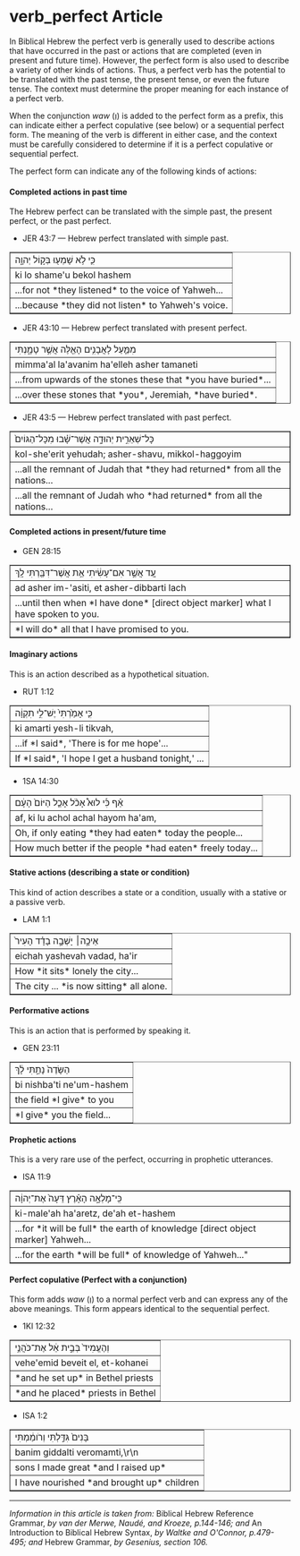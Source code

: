 # verb_perfect Article
In Biblical Hebrew the perfect verb is generally used to describe actions that have occurred in the past or actions that are completed (even in present and future time).  However, the perfect form is also used to describe a variety of other kinds of actions.  Thus, a perfect verb has the potential to be translated with the past tense, the present tense, or even the future tense.  The context must determine the proper meaning for each instance of a perfect verb.

When the conjunction *waw* (וְ) is added to the perfect form as a prefix, this can indicate either a perfect copulative (see below) or a sequential perfect form. The meaning of the verb is different in either case, and the context must be carefully considered to determine if it is a perfect copulative or sequential perfect.  

The perfect form can indicate any of the following kinds of actions:

#### Completed actions in past time
The Hebrew perfect can be translated with the simple past, the present perfect, or the past perfect.

* JER 43:7 — Hebrew perfect translated with simple past.
<table border="1" class="docutils">
<colgroup>
<col width="100%" />
</colgroup>
<tbody valign="top">
<tr class="row-odd"><td>כִּ֛י לֹ֥א שָׁמְע֖וּ בְּק֣וֹל יְהוָ֑ה</td>
</tr>
<tr class="row-even"><td>ki lo shame'u bekol hashem</td>
</tr>
<tr class="row-odd"><td>...for not *they listened* to the voice of Yahweh...</td>
</tr>
<tr class="row-even"><td>...because *they did not listen* to Yahweh's voice.</td>
</tr>
</tbody>
</table>

* JER 43:10 — Hebrew perfect translated with present perfect.
<table border="1" class="docutils">
<colgroup>
<col width="100%" />
</colgroup>
<tbody valign="top">
<tr class="row-odd"><td>מִמַּ֛עַל לָאֲבָנִ֥ים הָאֵ֖לֶּה אֲשֶׁ֣ר טָמָ֑נְתִּי</td>
</tr>
<tr class="row-even"><td>mimma'al la'avanim ha'elleh asher tamaneti</td>
</tr>
<tr class="row-odd"><td>...from upwards of the stones these that *you have buried*...</td>
</tr>
<tr class="row-even"><td>...over these stones that *you*, Jeremiah, *have buried*.</td>
</tr>
</tbody>
</table>

* JER 43:5 — Hebrew perfect translated with past perfect.
<table border="1" class="docutils">
<colgroup>
<col width="100%" />
</colgroup>
<tbody valign="top">
<tr class="row-odd"><td>כָּל־שְׁאֵרִ֣ית יְהוּדָ֑ה אֲשֶׁר־שָׁ֗בוּ מִכָּל־הַגּוֹיִם֙</td>
</tr>
<tr class="row-even"><td>kol-she'erit yehudah; asher-shavu, mikkol-haggoyim</td>
</tr>
<tr class="row-odd"><td>...all the remnant of Judah that *they had returned* from all the nations...</td>
</tr>
<tr class="row-even"><td>...all the remnant of Judah who *had returned* from all the nations...</td>
</tr>
</tbody>
</table>

#### Completed actions in present/future time

* GEN 28:15
<table border="1" class="docutils">
<colgroup>
<col width="100%" />
</colgroup>
<tbody valign="top">
<tr class="row-odd"><td>עַ֚ד אֲשֶׁ֣ר אִם־עָשִׂ֔יתִי אֵ֥ת אֲשֶׁר־דִּבַּ֖רְתִּי לָֽךְ</td>
</tr>
<tr class="row-even"><td>ad asher im-'asiti, et asher-dibbarti lach</td>
</tr>
<tr class="row-odd"><td>...until then when *I have done* [direct object marker] what I have spoken to you.</td>
</tr>
<tr class="row-even"><td>*I will do* all that I have promised to you.</td>
</tr>
</tbody>
</table>

#### Imaginary actions
This is an action described as a hypothetical situation.

* RUT 1:12
<table border="1" class="docutils">
<colgroup>
<col width="100%" />
</colgroup>
<tbody valign="top">
<tr class="row-odd"><td>כִּ֤י אָמַ֙רְתִּי֙ יֶשׁ־לִ֣י תִקְוָ֔ה</td>
</tr>
<tr class="row-even"><td>ki amarti yesh-li tikvah,</td>
</tr>
<tr class="row-odd"><td>...if *I said*, 'There is for me hope'...</td>
</tr>
<tr class="row-even"><td>If *I said*, 'I hope I get a husband tonight,' ...</td>
</tr>
</tbody>
</table>

* 1SA 14:30
<table border="1" class="docutils">
<colgroup>
<col width="100%" />
</colgroup>
<tbody valign="top">
<tr class="row-odd"><td>אַ֗ף כִּ֡י לוּא֩ אָכֹ֨ל אָכַ֤ל הַיּוֹם֙ הָעָ֔ם</td>
</tr>
<tr class="row-even"><td>af, ki lu achol achal hayom ha'am,</td>
</tr>
<tr class="row-odd"><td>Oh, if only eating *they had eaten* today the people...</td>
</tr>
<tr class="row-even"><td>How much better if the people *had eaten* freely today...</td>
</tr>
</tbody>
</table>

#### Stative actions (describing a state or condition)
This kind of action describes a state or a condition, usually with a stative or a passive verb.

* LAM 1:1
<table border="1" class="docutils">
<colgroup>
<col width="100%" />
</colgroup>
<tbody valign="top">
<tr class="row-odd"><td>אֵיכָ֣ה׀ יָשְׁבָ֣ה בָדָ֗ד הָעִיר֙</td>
</tr>
<tr class="row-even"><td>eichah yashevah vadad, ha'ir</td>
</tr>
<tr class="row-odd"><td>How *it sits* lonely the city...</td>
</tr>
<tr class="row-even"><td>The city ... *is now sitting* all alone.</td>
</tr>
</tbody>
</table>

#### Performative actions
This is an action that is performed by speaking it.

* GEN 23:11
<table border="1" class="docutils">
<colgroup>
<col width="100%" />
</colgroup>
<tbody valign="top">
<tr class="row-odd"><td>הַשָּׂדֶה֙ נָתַ֣תִּי לָ֔ךְ</td>
</tr>
<tr class="row-even"><td>bi nishba'ti ne'um-hashem</td>
</tr>
<tr class="row-odd"><td>the field *I give* to you</td>
</tr>
<tr class="row-even"><td>*I give* you the field...</td>
</tr>
</tbody>
</table>

#### Prophetic actions
This is a very rare use of the perfect, occurring in prophetic utterances.

* ISA 11:9
<table border="1" class="docutils">
<colgroup>
<col width="100%" />
</colgroup>
<tbody valign="top">
<tr class="row-odd"><td>כִּֽי־מָלְאָ֣ה הָאָ֗רֶץ דֵּעָה֙ אֶת־יְהוָ֔ה</td>
</tr>
<tr class="row-even"><td>ki-male'ah ha'aretz, de'ah et-hashem</td>
</tr>
<tr class="row-odd"><td>...for *it will be full* the earth of knowledge [direct object marker] Yahweh...</td>
</tr>
<tr class="row-even"><td>...for the earth *will be full* of knowledge of Yahweh..."</td>
</tr>
</tbody>
</table>

#### Perfect copulative (Perfect with a conjunction)
This form adds *waw* (וְ) to a normal perfect verb and can express any of the above meanings. This form appears identical to the sequential perfect.  

* 1KI 12:32
<table border="1" class="docutils">
<colgroup>
<col width="100%" />
</colgroup>
<tbody valign="top">
<tr class="row-odd"><td>וְהֶעֱמִיד֙ בְּבֵ֣ית אֵ֔ל אֶת־כֹּהֲנֵ֥י</td>
</tr>
<tr class="row-even"><td>vehe'emid beveit el, et-kohanei</td>
</tr>
<tr class="row-odd"><td>*and he set up* in Bethel priests</td>
</tr>
<tr class="row-even"><td>*and he placed* priests in Bethel</td>
</tr>
</tbody>
</table>

* ISA 1:2
<table border="1" class="docutils">
<colgroup>
<col width="100%" />
</colgroup>
<tbody valign="top">
<tr class="row-odd"><td>בָּנִים֙ גִּדַּ֣לְתִּי וְרֹומַ֔מְתִּי</td>
</tr>
<tr class="row-even"><td>banim giddalti veromamti,\r\n</td>
</tr>
<tr class="row-odd"><td>sons I made great *and I raised up*</td>
</tr>
<tr class="row-even"><td>I have nourished *and brought up* children</td>
</tr>
</tbody>
</table>

--------------------------------------

*Information in this article is taken from:* Biblical Hebrew Reference Grammar, *by van der Merwe, Naudé, and Kroeze, p.144-146; and* An Introduction to Biblical Hebrew Syntax, *by Waltke and O'Connor, p.479-495; and* Hebrew Grammar, *by Gesenius, section 106.*